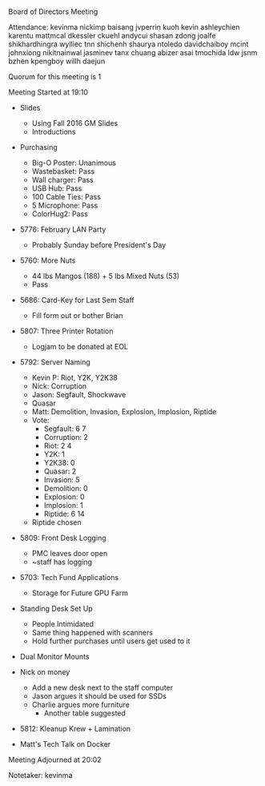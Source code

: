 Board of Directors Meeting

Attendance:
kevinma
nickimp
baisang
jvperrin
kuoh
kevin
ashleychien
karentu
mattmcal
dkessler
ckuehl
andycui
shasan
zdong
joalfe
shikhardhingra
wylliec
tnn
shichenh
shaurya
ntoledo
davidchaiboy
mcint
johnxiong
nikitnainwal
jasminev
tanx
chuang
abizer
asai
tmochida
ldw
jsnm
bzhen
kpengboy
willh
daejun

Quorum for this meeting is 1

Meeting Started at 19:10

* Slides
  * Using Fall 2016 GM Slides
  * Introductions
* Purchasing
  * Big-O Poster: Unanimous
  * Wastebasket: Pass
  * Wall charger: Pass
  * USB Hub: Pass
  * 100 Cable Ties: Pass
  * 5 Microphone: Pass
  * ColorHug2: Pass
* 5776: February LAN Party
  * Probably Sunday before President's Day
* 5760: More Nuts
  * 44 lbs Mangos (188) + 5 lbs Mixed Nuts (53)
  * Pass
* 5686: Card-Key for Last Sem Staff
  * Fill form out or bother Brian
* 5807: Three Printer Rotation
  * Logjam to be donated at EOL
* 5792: Server Naming
  * Kevin P: Riot, Y2K, Y2K38
  * Nick: Corruption
  * Jason: Segfault, Shockwave
  * Quasar
  * Matt: Demolition, Invasion, Explosion, Implosion, Riptide
  * Vote:
    * Segfault: 	6	7
    * Corruption: 	2
    * Riot: 		2	4
    * Y2K: 		1
    * Y2K38: 		0
    * Quasar: 		2
    * Invasion: 	5
    * Demolition: 	0
    * Explosion: 	0
    * Implosion: 	1
    * Riptide: 		6	14
  * Riptide chosen
* 5809: Front Desk Logging
  * PMC leaves door open
  * ~staff has logging
* 5703: Tech Fund Applications
  * Storage for Future GPU Farm
* Standing Desk Set Up
  * People Intimidated
  * Same thing happened with scanners
  * Hold further purchases until users get used to it
* Dual Monitor Mounts
* Nick on money
  * Add a new desk next to the staff computer
  * Jason argues it should be used for SSDs
  * Charlie argues more furniture
    * Another table suggested
* 5812: Kleanup Krew + Lamination

* Matt's Tech Talk on Docker

Meeting Adjourned at 20:02

Notetaker: kevinma
